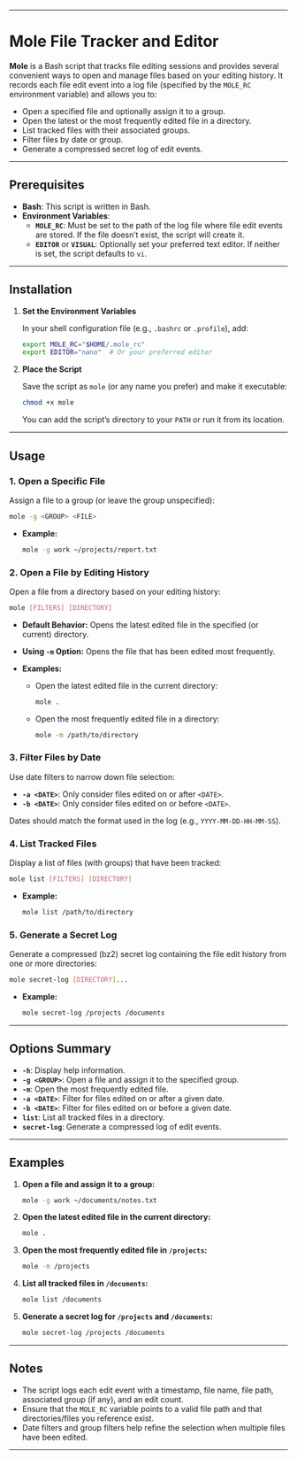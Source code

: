 

---

# Mole File Tracker and Editor

**Mole** is a Bash script that tracks file editing sessions and provides several convenient ways to open and manage files based on your editing history. It records each file edit event into a log file (specified by the `MOLE_RC` environment variable) and allows you to:

- Open a specified file and optionally assign it to a group.
- Open the latest or the most frequently edited file in a directory.
- List tracked files with their associated groups.
- Filter files by date or group.
- Generate a compressed secret log of edit events.

---

## Prerequisites

- **Bash**: This script is written in Bash.
- **Environment Variables**:
  - **`MOLE_RC`**: Must be set to the path of the log file where file edit events are stored. If the file doesn’t exist, the script will create it.
  - **`EDITOR`** or **`VISUAL`**: Optionally set your preferred text editor. If neither is set, the script defaults to `vi`.

---

## Installation

1. **Set the Environment Variables**

   In your shell configuration file (e.g., `.bashrc` or `.profile`), add:
   ```bash
   export MOLE_RC="$HOME/.mole_rc"
   export EDITOR="nano"  # Or your preferred editor
   ```

2. **Place the Script**

   Save the script as `mole` (or any name you prefer) and make it executable:
   ```bash
   chmod +x mole
   ```
   You can add the script’s directory to your `PATH` or run it from its location.

---

## Usage

### 1. Open a Specific File

Assign a file to a group (or leave the group unspecified):
```bash
mole -g <GROUP> <FILE>
```
- **Example:**
  ```bash
  mole -g work ~/projects/report.txt
  ```

### 2. Open a File by Editing History

Open a file from a directory based on your editing history:
```bash
mole [FILTERS] [DIRECTORY]
```
- **Default Behavior:** Opens the latest edited file in the specified (or current) directory.
- **Using `-m` Option:** Opens the file that has been edited most frequently.
  
- **Examples:**
  - Open the latest edited file in the current directory:
    ```bash
    mole .
    ```
  - Open the most frequently edited file in a directory:
    ```bash
    mole -m /path/to/directory
    ```

### 3. Filter Files by Date

Use date filters to narrow down file selection:
- **`-a <DATE>`**: Only consider files edited on or after `<DATE>`.
- **`-b <DATE>`**: Only consider files edited on or before `<DATE>`.

Dates should match the format used in the log (e.g., `YYYY-MM-DD-HH-MM-SS`).

### 4. List Tracked Files

Display a list of files (with groups) that have been tracked:
```bash
mole list [FILTERS] [DIRECTORY]
```
- **Example:**
  ```bash
  mole list /path/to/directory
  ```

### 5. Generate a Secret Log

Generate a compressed (bz2) secret log containing the file edit history from one or more directories:
```bash
mole secret-log [DIRECTORY]...
```
- **Example:**
  ```bash
  mole secret-log /projects /documents
  ```

---

## Options Summary

- **`-h`**: Display help information.
- **`-g <GROUP>`**: Open a file and assign it to the specified group.
- **`-m`**: Open the most frequently edited file.
- **`-a <DATE>`**: Filter for files edited on or after a given date.
- **`-b <DATE>`**: Filter for files edited on or before a given date.
- **`list`**: List all tracked files in a directory.
- **`secret-log`**: Generate a compressed log of edit events.

---

## Examples

1. **Open a file and assign it to a group:**
   ```bash
   mole -g work ~/documents/notes.txt
   ```

2. **Open the latest edited file in the current directory:**
   ```bash
   mole .
   ```

3. **Open the most frequently edited file in `/projects`:**
   ```bash
   mole -m /projects
   ```

4. **List all tracked files in `/documents`:**
   ```bash
   mole list /documents
   ```

5. **Generate a secret log for `/projects` and `/documents`:**
   ```bash
   mole secret-log /projects /documents
   ```

---

## Notes

- The script logs each edit event with a timestamp, file name, file path, associated group (if any), and an edit count.
- Ensure that the `MOLE_RC` variable points to a valid file path and that directories/files you reference exist.
- Date filters and group filters help refine the selection when multiple files have been edited.

---
